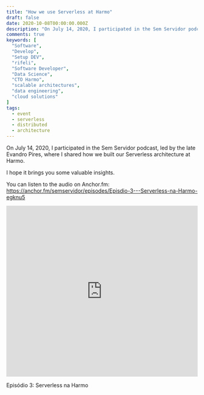 ```yaml
---
title: "How we use Serverless at Harmo"
draft: false
date: 2020-10-08T00:00:00.000Z
description: "On July 14, 2020, I participated in the Sem Servidor podcast, led by the late Evandro Pires, where I shared how we built our Serverless architecture at Harmo."
comments: true
keywords: [
  "Software",
  "Develop",
  "Setup DEV",
  "rifeli",
  "Software Developer",
  "Data Science",
  "CTO Harmo",
  "scalable architectures",
  "data engineering",
  "cloud solutions"
]
tags:
  - event
  - serverless
  - distributed
  - architecture
---
```


On July 14, 2020, I participated in the Sem Servidor podcast, led by the late Evandro Pires, where I shared how we built our Serverless architecture at Harmo.

I hope it brings you some valuable insights.

You can listen to the audio on Anchor.fm: https://anchor.fm/semservidor/episodes/Episdio-3---Serverless-na-Harmo-egknu5

<iframe width="100%" height="450" src="https://www.youtube.com/embed/BFRdibgG8BQ" frameborder="0" allowfullscreen></iframe>
<p id="image-legend">Episódio 3: Serverless na Harmo</p>